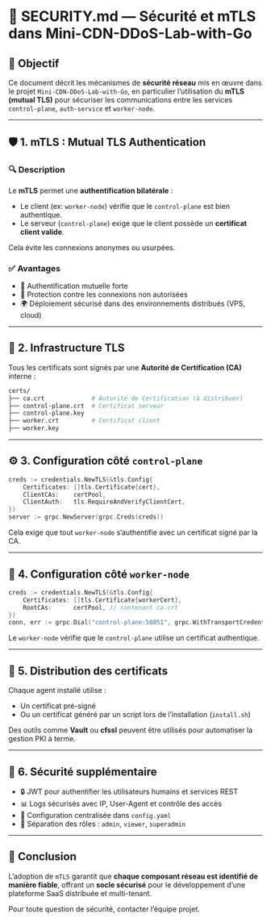 # 🔐 SECURITY.md — Sécurité et mTLS dans Mini-CDN-DDoS-Lab-with-Go

## 📌 Objectif

Ce document décrit les mécanismes de **sécurité réseau** mis en œuvre dans le projet `Mini-CDN-DDoS-Lab-with-Go`, en particulier l’utilisation du **mTLS (mutual TLS)** pour sécuriser les communications entre les services `control-plane`, `auth-service` et `worker-node`.

---

## 🛡️ 1. mTLS : Mutual TLS Authentication

### 🔍 Description

Le **mTLS** permet une **authentification bilatérale** :
- Le client (ex: `worker-node`) vérifie que le `control-plane` est bien authentique.
- Le serveur (`control-plane`) exige que le client possède un **certificat client valide**.

Cela évite les connexions anonymes ou usurpées.

### ✅ Avantages
- 🔐 Authentification mutuelle forte
- 🚫 Protection contre les connexions non autorisées
- 🌍 Déploiement sécurisé dans des environnements distribués (VPS, cloud)

---

## 🧱 2. Infrastructure TLS

Tous les certificats sont signés par une **Autorité de Certification (CA)** interne :

```bash
certs/
├── ca.crt             # Autorité de Certification (à distribuer)
├── control-plane.crt  # Certificat serveur
├── control-plane.key
├── worker.crt         # Certificat client
├── worker.key
```

---

## ⚙️ 3. Configuration côté `control-plane`

```go
creds := credentials.NewTLS(&tls.Config{
    Certificates: []tls.Certificate{cert},
    ClientCAs:    certPool,
    ClientAuth:   tls.RequireAndVerifyClientCert,
})
server := grpc.NewServer(grpc.Creds(creds))
```

Cela exige que tout `worker-node` s’authentifie avec un certificat signé par la CA.

---

## 📡 4. Configuration côté `worker-node`

```go
creds := credentials.NewTLS(&tls.Config{
    Certificates: []tls.Certificate{workerCert},
    RootCAs:      certPool, // contenant ca.crt
})
conn, err := grpc.Dial("control-plane:50051", grpc.WithTransportCredentials(creds))
```

Le `worker-node` vérifie que le `control-plane` utilise un certificat authentique.

---

## 🔑 5. Distribution des certificats

Chaque agent installé utilise :
- Un certificat pré-signé
- Ou un certificat généré par un script lors de l’installation (`install.sh`)

Des outils comme **Vault** ou **cfssl** peuvent être utilisés pour automatiser la gestion PKI à terme.

---

## 🔐 6. Sécurité supplémentaire

- 🔒 JWT pour authentifier les utilisateurs humains et services REST
- 📊 Logs sécurisés avec IP, User-Agent et contrôle des accès
- 📁 Configuration centralisée dans `config.yaml`
- 🎯 Séparation des rôles : `admin`, `viewer`, `superadmin`

---

## 📍 Conclusion

L’adoption de `mTLS` garantit que **chaque composant réseau est identifié de manière fiable**, offrant un **socle sécurisé** pour le développement d’une plateforme SaaS distribuée et multi-tenant.

Pour toute question de sécurité, contacter l’équipe projet.